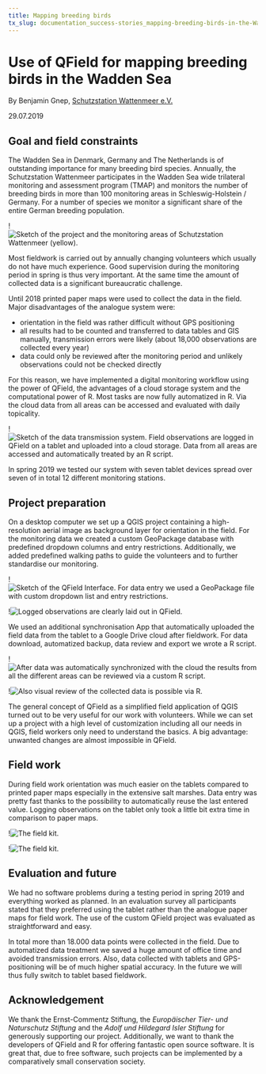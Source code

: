 ```yaml
---
title: Mapping breeding birds
tx_slug: documentation_success-stories_mapping-breeding-birds-in-the-Wadden-Sea
---
```


# Use of QField for mapping breeding birds in the Wadden Sea

By Benjamin Gnep, [Schutzstation Wattenmeer e.V.](https://www.schutzstation-wattenmeer.de)

29.07.2019

## Goal and field constraints

The Wadden Sea in Denmark, Germany and The Netherlands is of outstanding
importance for many breeding bird species. Annually, the Schutzstation
Wattenmeer participates in the Wadden Sea wide trilateral monitoring and
assessment program (TMAP) and monitors the number of breeding birds in
more than 100 monitoring areas in Schleswig-Holstein / Germany. For a
number of species we monitor a significant share of the entire German
breeding population.

!![Sketch of the project and the monitoring areas of Schutzstation Wattenmeer (yellow).](../assets/images/Wattenmeer1.jpg)

Most fieldwork is carried out by annually changing volunteers which
usually do not have much experience. Good supervision during the
monitoring period in spring is thus very important. At the same time the
amount of collected data is a significant bureaucratic challenge.

Until 2018 printed paper maps were used to collect the data in the
field. Major disadvantages of the analogue system were:

-   orientation in the field was rather difficult without GPS
    positioning
-   all results had to be counted and transferred to data tables and
    GIS manually, transmission errors were likely (about 18,000
    observations are collected every year)
-   data could only be reviewed after the monitoring period and
    unlikely observations could not be checked directly

For this reason, we have implemented a digital monitoring workflow using
the power of QField, the advantages of a cloud storage system and the
computational power of R. Most tasks are now fully automatized in R. Via
the cloud data from all areas can be accessed and evaluated with daily
topicality.

!![Sketch of the data transmission system. Field observations are logged in QField on a tablet and uploaded into a cloud storage. Data from all areas are accessed and automatically treated by an R script.](../assets/images/Wattenmeer2.jpg)

In spring 2019 we tested our system with seven tablet devices spread
over seven of in total 12 different monitoring stations.

## Project preparation

On a desktop computer we set up a QGIS project containing a high-resolution aerial image as background layer for orientation in the field.
For the monitoring data we created a custom GeoPackage database with predefined dropdown columns and entry restrictions.
Additionally, we added predefined walking paths to guide the volunteers and to further standardise our monitoring.

!![Sketch of the QField Interface. For data entry we used a GeoPackage file with custom dropdown list and entry restrictions.](../assets/images/Wattenmeer3.jpg)

!![Logged observations are clearly laid out in QField.](../assets/images/Wattenmeer4.jpg)

We used an additional synchronisation App that automatically uploaded
the field data from the tablet to a Google Drive cloud after fieldwork.
For data download, automatized backup, data review and export we wrote a
R script.

!![After data was automatically synchronized with the cloud the results from all the different areas can be reviewed via a custom R script.](../assets/images/Wattenmeer5.jpg)

!![Also visual review of the collected data is possible via R.](../assets/images/Wattenmeer6.jpg)

The general concept of QField as a simplified field application of QGIS
turned out to be very useful for our work with volunteers. While we can
set up a project with a high level of customization including all our
needs in QGIS, field workers only need to understand the basics. A big
advantage: unwanted changes are almost impossible in QField.

## Field work

During field work orientation was much easier on the tablets compared to
printed paper maps especially in the extensive salt marshes. Data entry
was pretty fast thanks to the possibility to automatically reuse the
last entered value. Logging observations on the tablet only took a
little bit extra time in comparison to paper maps.

!![The field kit.](../assets/images/Wattenmeer7.jpg)

!![The field kit.](../assets/images/Wattenmeer8.jpg)

## Evaluation and future

We had no software problems during a testing period in spring 2019 and
everything worked as planned. In an evaluation survey all participants
stated that they preferred using the tablet rather than the analogue
paper maps for field work. The use of the custom QField project was
evaluated as straightforward and easy.

In total more than 18.000 data points were collected in the field. Due
to automatized data treatment we saved a huge amount of office time and
avoided transmission errors. Also, data collected with tablets and
GPS-positioning will be of much higher spatial accuracy. In the future
we will thus fully switch to tablet based fieldwork.

## Acknowledgement

We thank the Ernst-Commentz Stiftung, the *Europäischer Tier- und
Naturschutz Stiftung* and the *Adolf und Hildegard Isler Stiftung* for
generously supporting our project. Additionally, we want to thank the
developers of QField and R for offering fantastic open source software.
It is great that, due to free software, such projects can be implemented
by a comparatively small conservation society.

